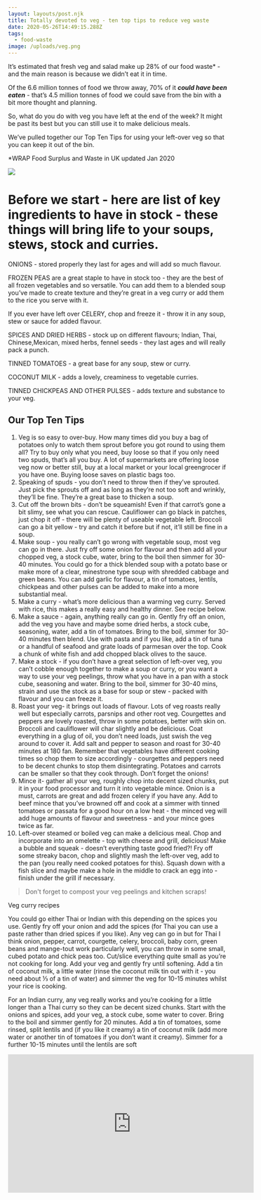 ```yaml
---
layout: layouts/post.njk
title: Totally devoted to veg - ten top tips to reduce veg waste
date: 2020-05-26T14:49:15.288Z
tags:
  - food-waste
image: /uploads/veg.png
---
```


<!--StartFragment-->

It’s estimated that fresh veg and salad make up 28% of our food waste\* - and the main reason is because we didn’t eat it in time.

Of the 6.6 million tonnes of food we throw away, 70% of it **_could have been eaten_** - that’s 4.5 million tonnes of food we could save from the bin with a bit more thought and planning.

So, what do you do with veg you have left at the end of the week? It might be past its best but you can still use it to make delicious meals.

We’ve pulled together our Top Ten Tips for using your left-over veg so that you can keep it out of the bin.

<!--StartFragment-->

\*WRAP Food Surplus and Waste in UK updated Jan 2020

<!--EndFragment-->

<!--StartFragment-->

![](/uploads/storecupboard-2-.png)

# Before we start - here are list of key ingredients to have in stock - these things will bring life to your soups, stews, stock and curries.

ONIONS - stored properly they last for ages and will add so much flavour.

FROZEN PEAS are a great staple to have in stock too - they are the best of all frozen vegetables and so versatile. You can add them to a blended soup you’ve made to create texture and they’re great in a veg curry or add them to the rice you serve with it.

If you ever have left over CELERY, chop and freeze it - throw it in any soup, stew or sauce for added flavour.

SPICES AND DRIED HERBS - stock up on different flavours; Indian, Thai, Chinese,Mexican, mixed herbs, fennel seeds - they last ages and will really pack a punch.

TINNED TOMATOES - a great base for any soup, stew or curry.

COCONUT MILK - adds a lovely, creaminess to vegetable curries.

TINNED CHICKPEAS AND OTHER PULSES - adds texture and substance to your veg.

## Our Top Ten Tips

<!--StartFragment-->

1. Veg is so easy to over-buy. How many times did you buy a bag of potatoes only to watch them sprout before you got round to using them all? Try to buy only what you need, buy loose so that if you only need two spuds, that’s all you buy. A lot of supermarkets are offering loose veg now or better still, buy at a local market or your local greengrocer if you have one. Buying loose saves on plastic bags too.
2. Speaking of spuds - you don’t need to throw then if they’ve sprouted. Just pick the sprouts off and as long as they’re not too soft and wrinkly, they’ll be fine. They’re a great base to thicken a soup.
3. Cut off the brown bits - don’t be squeamish! Even if that carrot’s gone a bit slimy, see what you can rescue. Cauliflower can go black in patches, just chop it off - there will be plenty of useable vegetable left. Broccoli can go a bit yellow - try and catch it before but if not, it’ll still be fine in a soup.
4. Make soup - you really can’t go wrong with vegetable soup, most veg can go in there. Just fry off some onion for flavour and then add all your chopped veg, a stock cube, water, bring to the boil then simmer for 30-40 minutes. You could go for a thick blended soup with a potato base or make more of a clear, minestrone type soup with shredded cabbage and green beans. You can add garlic for flavour, a tin of tomatoes, lentils, chickpeas and other pulses can be added to make into a more substantial meal.
5. Make a curry - what’s more delicious than a warming veg curry. Served with rice, this makes a really easy and healthy dinner. See recipe below.
6. Make a sauce - again, anything really can go in. Gently fry off an onion, add the veg you have and maybe some dried herbs, a stock cube, seasoning, water, add a tin of tomatoes. Bring to the boil, simmer for 30-40 minutes then blend. Use with pasta and if you like, add a tin of tuna or a handful of seafood and grate loads of parmesan over the top. Cook a chunk of white fish and add chopped black olives to the sauce.
7. Make a stock - if you don’t have a great selection of left-over veg, you can’t cobble enough together to make a soup or curry, or you want a way to use your veg peelings, throw what you have in a pan with a stock cube, seasoning and water. Bring to the boil, simmer for 30-40 mins, strain and use the stock as a base for soup or stew - packed with flavour and you can freeze it.
8. Roast your veg- it brings out loads of flavour. Lots of veg roasts really well but especially carrots, parsnips and other root veg. Courgettes and peppers are lovely roasted, throw in some potatoes, better with skin on. Broccoli and cauliflower will char slightly and be delicious. Coat everything in a glug of oil, you don’t need loads, just swish the veg around to cover it. Add salt and pepper to season and roast for 30-40 minutes at 180 fan. Remember that vegetables have different cooking times so chop them to size accordingly - courgettes and peppers need to be decent chunks to stop them disintegrating. Potatoes and carrots can be smaller so that they cook through. Don’t forget the onions!
9. Mince it- gather all your veg, roughly chop into decent sized chunks, put it in your food processor and turn it into vegetable mince. Onion is a must, carrots are great and add frozen celery if you have any. Add to beef mince that you’ve browned off and cook at a simmer with tinned tomatoes or passata for a good hour on a low heat - the minced veg will add huge amounts of flavour and sweetness - and your mince goes twice as far.
10. Left-over steamed or boiled veg can make a delicious meal. Chop and incorporate into an omelette - top with cheese and grill, delicious! Make a bubble and squeak - doesn’t everything taste good fried?! Fry off some streaky bacon, chop and slightly mash the left-over veg, add to the pan (you really need cooked potatoes for this). Squash down with a fish slice and maybe make a hole in the middle to crack an egg into - finish under the grill if necessary.

> Don't forget to compost your veg peelings and kitchen scraps!

<!--StartFragment-->

Veg curry recipes

You could go either Thai or Indian with this depending on the spices you use. Gently fry off your onion and add the spices (for Thai you can use a paste rather than dried spices if you like). Any veg can go in but for Thai I think onion, pepper, carrot, courgette, celery, broccoli, baby corn, green beans and mange-tout work particularly well, you can throw in some small, cubed potato and chick peas too. Cut/slice everything quite small as you’re not cooking for long. Add your veg and gently fry until softening. Add a tin of coconut milk, a little water (rinse the coconut milk tin out with it - you need about ⅓ of a tin of water) and simmer the veg for 10-15 minutes whilst your rice is cooking.

For an Indian curry, any veg really works and you’re cooking for a little longer than a Thai curry so they can be decent sized chunks. Start with the onions and spices, add your veg, a stock cube, some water to cover. Bring to the boil and simmer gently for 20 minutes. Add a tin of tomatoes, some rinsed, split lentils and (if you like it creamy) a tin of coconut milk (add more water or another tin of tomatoes if you don’t want it creamy). Simmer for a further 10-15 minutes until the lentils are soft

<!--EndFragment-->

<iframe width="560" height="315" src="https://www.youtube.com/embed/Vv61t8suHX4" frameborder="0" allow="accelerometer; autoplay; encrypted-media; gyroscope; picture-in-picture" allowfullscreen></iframe>
